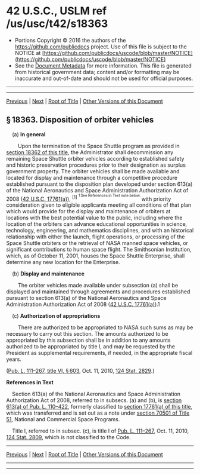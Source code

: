 ---
---

# 42 U.S.C., USLM ref /us/usc/t42/s18363

* Portions Copyright © 2016 the authors of the https://github.com/publicdocs project.
  Use of this file is subject to the NOTICE at [https://github.com/publicdocs/uscode/blob/master/NOTICE](https://github.com/publicdocs/uscode/blob/master/NOTICE)
* See the [Document Metadata](././../../../../..//README.md) for more information.
  This file is generated from historical government data; content and/or formatting may be inaccurate and out-of-date and should not be used for official purposes.

----------
----------

[Previous](./../../../../..//us/usc/t42/ch159/schV/m__us_usc_t42_s18362.md) | [Next](./../../../../..//us/usc/t42/ch159/schVI/m__us_usc_t42_ch159_schVI.md) | [Root of Title](./../../../../../) | [Other Versions of this Document](https://publicdocs.github.io/go/links?ns=uslm&ref=%2Fus%2Fusc%2Ft42%2Fs18363)

## § 18363. Disposition of orbiter vehicles

    (a) __In general__ 

        Upon the termination of the Space Shuttle program as provided in [section 18362 of this title][/us/usc/t42/s18362], the Administrator shall decommission any remaining Space Shuttle orbiter vehicles according to established safety and historic preservation procedures prior to their designation as surplus government property. The orbiter vehicles shall be made available and located for display and maintenance through a competitive procedure established pursuant to the disposition plan developed under section 613(a) of the National Aeronautics and Space Administration Authorization Act of 2008 ([42 U.S.C. 17761(a)][/us/usc/t42/s17761/a]), <sup>\[1\]</sup>  <sup><sup> 1 See References in Text note below. </sup></sup>  with priority consideration given to eligible applicants meeting all conditions of that plan which would provide for the display and maintenance of orbiters at locations with the best potential value to the public, including where the location of the orbiters can advance educational opportunities in science, technology, engineering, and mathematics disciplines, and with an historical relationship with either the launch, flight operations, or processing of the Space Shuttle orbiters or the retrieval of NASA manned space vehicles, or significant contributions to human space flight. The Smithsonian Institution, which, as of October 11, 2001, houses the Space Shuttle Enterprise, shall determine any new location for the Enterprise.

    (b) __Display and maintenance__ 

        The orbiter vehicles made available under subsection (a) shall be displayed and maintained through agreements and procedures established pursuant to section 613(a) of the National Aeronautics and Space Administration Authorization Act of 2008 ([42 U.S.C. 17761(a)][/us/usc/t42/s17761/a]).1

    (c) __Authorization of appropriations__ 

        There are authorized to be appropriated to NASA such sums as may be necessary to carry out this section. The amounts authorized to be appropriated by this subsection shall be in addition to any amounts authorized to be appropriated by title I, and may be requested by the President as supplemental requirements, if needed, in the appropriate fiscal years.

([Pub. L. 111–267, title VI, § 603][/us/pl/111/267/s603], Oct. 11, 2010, [124 Stat. 2829][/us/stat/124/2829].)

 __References in Text__ 

    Section 613(a) of the National Aeronautics and Space Administration Authorization Act of 2008, referred to in subsecs. (a) and (b), is [section 613(a) of Pub. L. 110–422][/us/pl/110/422/s613/a], formerly classified to [section 17761(a) of this title][/us/usc/t42/s17761/a], which was transferred and is set out as a note under [section 70501 of Title 51][/us/usc/t51/s70501], National and Commercial Space Programs.

    Title I, referred to in subsec. (c), is title I of [Pub. L. 111–267][/us/pl/111/267], Oct. 11, 2010, [124 Stat. 2809][/us/stat/124/2809], which is not classified to the Code.

----------

[Previous](./../../../../..//us/usc/t42/ch159/schV/m__us_usc_t42_s18362.md) | [Next](./../../../../..//us/usc/t42/ch159/schVI/m__us_usc_t42_ch159_schVI.md) | [Root of Title](./../../../../../) | [Other Versions of this Document](https://publicdocs.github.io/go/links?ns=uslm&ref=%2Fus%2Fusc%2Ft42%2Fs18363)

----------
----------

[/us/usc/t42/s18362]: https://publicdocs.github.io/go/links?ns=uslm&ref=%2Fus%2Fusc%2Ft42%2Fs18362
[/us/usc/t42/s17761/a]: https://publicdocs.github.io/go/links?ns=uslm&ref=%2Fus%2Fusc%2Ft42%2Fs17761%2Fa
[/us/usc/t42/s17761/a]: https://publicdocs.github.io/go/links?ns=uslm&ref=%2Fus%2Fusc%2Ft42%2Fs17761%2Fa
[/us/pl/111/267/s603]: https://publicdocs.github.io/go/links?ns=uslm&ref=%2Fus%2Fpl%2F111%2F267%2Fs603
[/us/stat/124/2829]: https://publicdocs.github.io/go/links?ns=uslm&ref=%2Fus%2Fstat%2F124%2F2829
[/us/pl/110/422/s613/a]: https://publicdocs.github.io/go/links?ns=uslm&ref=%2Fus%2Fpl%2F110%2F422%2Fs613%2Fa
[/us/usc/t42/s17761/a]: https://publicdocs.github.io/go/links?ns=uslm&ref=%2Fus%2Fusc%2Ft42%2Fs17761%2Fa
[/us/usc/t51/s70501]: https://publicdocs.github.io/go/links?ns=uslm&ref=%2Fus%2Fusc%2Ft51%2Fs70501
[/us/pl/111/267]: https://publicdocs.github.io/go/links?ns=uslm&ref=%2Fus%2Fpl%2F111%2F267
[/us/stat/124/2809]: https://publicdocs.github.io/go/links?ns=uslm&ref=%2Fus%2Fstat%2F124%2F2809



